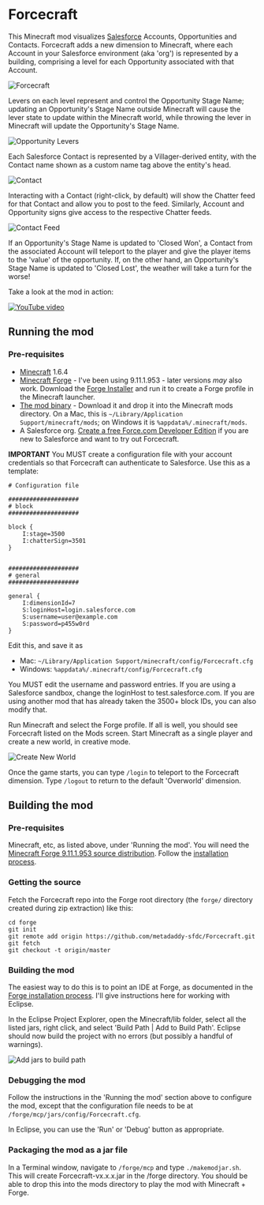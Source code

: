 Forcecraft
==========

This Minecraft mod visualizes [Salesforce](https://www.salesforce.com/crm/) Accounts, Opportunities and Contacts. Forcecraft adds a new dimension to Minecraft, where each Account in your Salesforce environment (aka 'org') is represented by a building, comprising a level for each Opportunity associated with that Account.

![Forcecraft](http://metadaddy-sfdc.github.io/Forcecraft/Forcecraft.png)

Levers on each level represent and control the Opportunity Stage Name; updating an Opportunity's Stage Name outside Minecraft will cause the lever state to update within the Minecraft world, while throwing the lever in Minecraft will update the Opportunity's Stage Name.

![Opportunity Levers](http://metadaddy-sfdc.github.io/Forcecraft/OpportunityLevers.png)

Each Salesforce Contact is represented by a Villager-derived entity, with the Contact name shown as a custom name tag above the entity's head. 

![Contact](http://metadaddy-sfdc.github.io/Forcecraft/Contact.png)

Interacting with a Contact (right-click, by default) will show the Chatter feed for that Contact and allow you to post to the feed. Similarly, Account and Opportunity signs give access to the respective Chatter feeds.

![Contact Feed](http://metadaddy-sfdc.github.io/Forcecraft/ContactFeed.png)

If an Opportunity's Stage Name is updated to 'Closed Won', a Contact from the associated Account will teleport to the player and give the player items to the 'value' of the opportunity. If, on the other hand, an Opportunity's Stage Name is updated to 'Closed Lost', the weather will take a turn for the worse!

Take a look at the mod in action:

[![YouTube video](http://img.youtube.com/vi/eb3GgM1o_8I/0.jpg)](http://www.youtube.com/watch?v=eb3GgM1o_8I)

Running the mod
---------------

### Pre-requisites

* [Minecraft](https://minecraft.net/) 1.6.4
* [Minecraft Forge](http://files.minecraftforge.net/) - I've been using 9.11.1.953 - later versions *may* also work. Download the [Forge Installer](http://files.minecraftforge.net/maven/net/minecraftforge/forge/1.6.4-9.11.1.953/forge-1.6.4-9.11.1.953-installer.jar) and run it to create a Forge profile in the Minecraft launcher.
* [The mod binary](http://metadaddy-sfdc.github.io/Forcecraft/Forcecraft-v0.1.8.jar) - Download it and drop it into the Minecraft mods directory. On a Mac, this is `~/Library/Application Support/minecraft/mods`; on Windows it is `%appdata%/.minecraft/mods`.
* A Salesforce org. [Create a free Force.com Developer Edition](http://developer.force.com/join) if you are new to Salesforce and want to try out Forcecraft.

**IMPORTANT** You MUST create a configuration file with your account credentials so that Forcecraft can authenticate to Salesforce. Use this as a template:

```
# Configuration file

####################
# block
####################

block {
    I:stage=3500
    I:chatterSign=3501
}


####################
# general
####################

general {
    I:dimensionId=7
    S:loginHost=login.salesforce.com
    S:username=user@example.com    
    S:password=p455w0rd
}
```

Edit this, and save it as

* Mac: `~/Library/Application Support/minecraft/config/Forcecraft.cfg`
* Windows: `%appdata%/.minecraft/config/Forcecraft.cfg`

You MUST edit the username and password entries. If you are using a Salesforce sandbox, change the loginHost to test.salesforce.com. If you are using another mod that has already taken the 3500+ block IDs, you can also modify that.

Run Minecraft and select the Forge profile. If all is well, you should see Forcecraft listed on the Mods screen. Start Minecraft as a single player and create a new world, in creative mode.

![Create New World](http://metadaddy-sfdc.github.io/Forcecraft/CreateNewWorld.png)

Once the game starts, you can type `/login` to teleport to the Forcecraft dimension. Type `/logout` to return to the default 'Overworld' dimension.

Building the mod
----------------

### Pre-requisites

Minecraft, etc, as listed above, under 'Running the mod'. You will need the [Minecraft Forge 9.11.1.953 source distribution](http://files.minecraftforge.net/maven/net/minecraftforge/forge/1.6.4-9.11.1.953/forge-1.6.4-9.11.1.953-src.zip). Follow the [installation process](http://www.minecraftforge.net/w/index.php?title=Installation/Source&oldid=2082).

### Getting the source

Fetch the Forcecraft repo into the Forge root directory (the `forge/` directory created during zip extraction) like this:

	cd forge
	git init
	git remote add origin https://github.com/metadaddy-sfdc/Forcecraft.git
	git fetch
	git checkout -t origin/master

### Building the mod

The easiest way to do this is to point an IDE at Forge, as documented in the [Forge installation process](http://www.minecraftforge.net/w/index.php?title=Installation/Source&oldid=2082). I'll give instructions here for working with Eclipse.

In the Eclipse Project Explorer, open the Minecraft/lib folder, select all the listed jars, right click, and select 'Build Path | Add to Build Path'. Eclipse should now build the project with no errors (but possibly a handful of warnings).

![Add jars to build path](http://metadaddy-sfdc.github.io/Forcecraft/AddJarsToBuildPath.png)

### Debugging the mod

Follow the instructions in the 'Running the mod' section above to configure the mod, except that the configuration file needs to be at `/forge/mcp/jars/config/Forcecraft.cfg`.

In Eclipse, you can use the 'Run' or 'Debug' button as appropriate.

### Packaging the mod as a jar file

In a Terminal window, navigate to `/forge/mcp` and type `./makemodjar.sh`. This will create Forcecraft-vx.x.x.jar in the /forge directory. You should be able to drop this into the mods directory to play the mod with Minecraft + Forge.